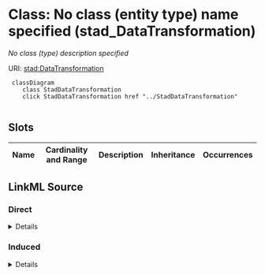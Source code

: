 

# Class: No class (entity type) name specified (stad_DataTransformation)


_No class (type) description specified_







URI: [stad:DataTransformation](http://purl.org/spatialai/stad/v2/core/DataTransformation)






```mermaid
 classDiagram
    class StadDataTransformation
    click StadDataTransformation href "../StadDataTransformation"
      
```




<!-- no inheritance hierarchy -->


## Slots

| Name | Cardinality and Range | Description | Inheritance | Occurrences |
| ---  | --- | --- | --- | --- |














## LinkML Source

<!-- TODO: investigate https://stackoverflow.com/questions/37606292/how-to-create-tabbed-code-blocks-in-mkdocs-or-sphinx -->

### Direct

<details>

```yaml
name: stad_DataTransformation
conforms_to: No schema conformance document specified
description: No class (type) description specified
title: No class (entity type) name specified
from_schema: sawgraph-kg
rank: 1000
class_uri: stad:DataTransformation

```
</details>

### Induced

<details>

```yaml
name: stad_DataTransformation
conforms_to: No schema conformance document specified
description: No class (type) description specified
title: No class (entity type) name specified
from_schema: sawgraph-kg
rank: 1000
class_uri: stad:DataTransformation

```
</details>